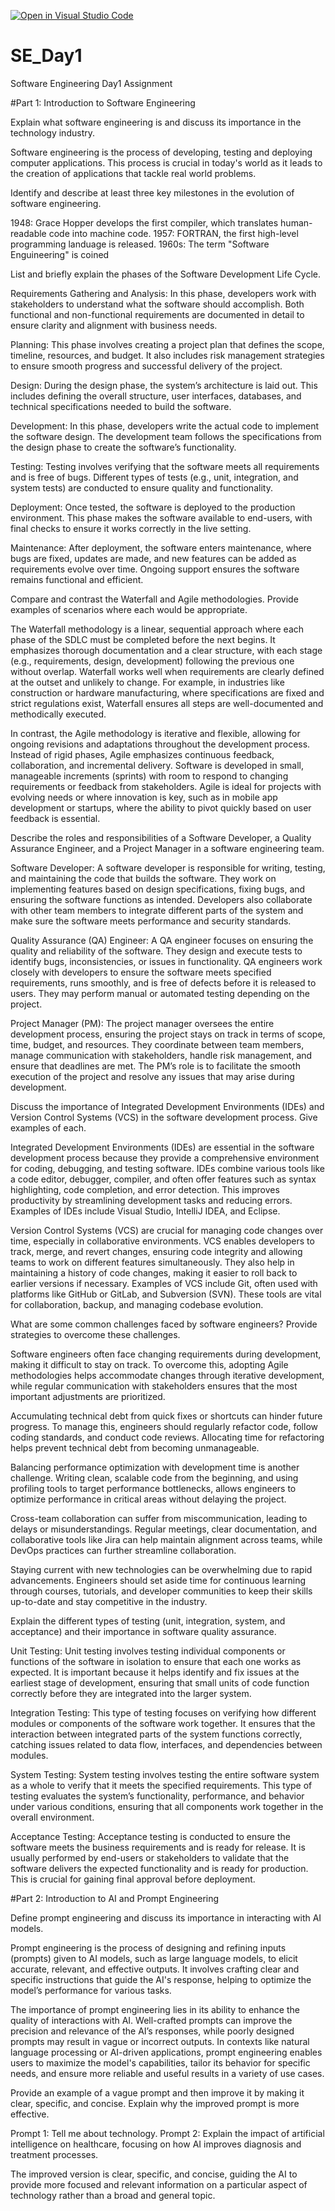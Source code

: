 [![Open in Visual Studio Code](https://classroom.github.com/assets/open-in-vscode-2e0aaae1b6195c2367325f4f02e2d04e9abb55f0b24a779b69b11b9e10269abc.svg)](https://classroom.github.com/online_ide?assignment_repo_id=15939716&assignment_repo_type=AssignmentRepo)
# SE_Day1
Software Engineering Day1 Assignment

#Part 1: Introduction to Software Engineering

Explain what software engineering is and discuss its importance in the technology industry.

 Software engineering is the process of developing, testing and deploying computer applications. This process is crucial in today's world as it leads to the creation of applications that tackle real world problems. 

Identify and describe at least three key milestones in the evolution of software engineering.

1948: Grace Hopper develops the first compiler, which translates human-readable code into machine code.
1957: FORTRAN, the first high-level programming landuage is released.
1960s: The term "Software Enguineering" is coined 

List and briefly explain the phases of the Software Development Life Cycle.

Requirements Gathering and Analysis: In this phase, developers work with stakeholders to understand what the software should accomplish. Both functional and non-functional requirements are documented in detail to ensure clarity and alignment with business needs.

Planning: This phase involves creating a project plan that defines the scope, timeline, resources, and budget. It also includes risk management strategies to ensure smooth progress and successful delivery of the project.

Design: During the design phase, the system’s architecture is laid out. This includes defining the overall structure, user interfaces, databases, and technical specifications needed to build the software.

Development: In this phase, developers write the actual code to implement the software design. The development team follows the specifications from the design phase to create the software’s functionality.

Testing: Testing involves verifying that the software meets all requirements and is free of bugs. Different types of tests (e.g., unit, integration, and system tests) are conducted to ensure quality and functionality.

Deployment: Once tested, the software is deployed to the production environment. This phase makes the software available to end-users, with final checks to ensure it works correctly in the live setting.

Maintenance: After deployment, the software enters maintenance, where bugs are fixed, updates are made, and new features can be added as requirements evolve over time. Ongoing support ensures the software remains functional and efficient.


Compare and contrast the Waterfall and Agile methodologies. Provide examples of scenarios where each would be appropriate.

The Waterfall methodology is a linear, sequential approach where each phase of the SDLC must be completed before the next begins. It emphasizes thorough documentation and a clear structure, with each stage (e.g., requirements, design, development) following the previous one without overlap. Waterfall works well when requirements are clearly defined at the outset and unlikely to change. For example, in industries like construction or hardware manufacturing, where specifications are fixed and strict regulations exist, Waterfall ensures all steps are well-documented and methodically executed.

In contrast, the Agile methodology is iterative and flexible, allowing for ongoing revisions and adaptations throughout the development process. Instead of rigid phases, Agile emphasizes continuous feedback, collaboration, and incremental delivery. Software is developed in small, manageable increments (sprints) with room to respond to changing requirements or feedback from stakeholders. Agile is ideal for projects with evolving needs or where innovation is key, such as in mobile app development or startups, where the ability to pivot quickly based on user feedback is essential.

Describe the roles and responsibilities of a Software Developer, a Quality Assurance Engineer, and a Project Manager in a software engineering team.

Software Developer: A software developer is responsible for writing, testing, and maintaining the code that builds the software. They work on implementing features based on design specifications, fixing bugs, and ensuring the software functions as intended. Developers also collaborate with other team members to integrate different parts of the system and make sure the software meets performance and security standards.

Quality Assurance (QA) Engineer: A QA engineer focuses on ensuring the quality and reliability of the software. They design and execute tests to identify bugs, inconsistencies, or issues in functionality. QA engineers work closely with developers to ensure the software meets specified requirements, runs smoothly, and is free of defects before it is released to users. They may perform manual or automated testing depending on the project.

Project Manager (PM): The project manager oversees the entire development process, ensuring the project stays on track in terms of scope, time, budget, and resources. They coordinate between team members, manage communication with stakeholders, handle risk management, and ensure that deadlines are met. The PM’s role is to facilitate the smooth execution of the project and resolve any issues that may arise during development.


Discuss the importance of Integrated Development Environments (IDEs) and Version Control Systems (VCS) in the software development process. Give examples of each.

Integrated Development Environments (IDEs) are essential in the software development process because they provide a comprehensive environment for coding, debugging, and testing software. IDEs combine various tools like a code editor, debugger, compiler, and often offer features such as syntax highlighting, code completion, and error detection. This improves productivity by streamlining development tasks and reducing errors. Examples of IDEs include Visual Studio, IntelliJ IDEA, and Eclipse.

Version Control Systems (VCS) are crucial for managing code changes over time, especially in collaborative environments. VCS enables developers to track, merge, and revert changes, ensuring code integrity and allowing teams to work on different features simultaneously. They also help in maintaining a history of code changes, making it easier to roll back to earlier versions if necessary. Examples of VCS include Git, often used with platforms like GitHub or GitLab, and Subversion (SVN). These tools are vital for collaboration, backup, and managing codebase evolution.

What are some common challenges faced by software engineers? Provide strategies to overcome these challenges.

Software engineers often face changing requirements during development, making it difficult to stay on track. To overcome this, adopting Agile methodologies helps accommodate changes through iterative development, while regular communication with stakeholders ensures that the most important adjustments are prioritized.

Accumulating technical debt from quick fixes or shortcuts can hinder future progress. To manage this, engineers should regularly refactor code, follow coding standards, and conduct code reviews. Allocating time for refactoring helps prevent technical debt from becoming unmanageable.

Balancing performance optimization with development time is another challenge. Writing clean, scalable code from the beginning, and using profiling tools to target performance bottlenecks, allows engineers to optimize performance in critical areas without delaying the project.

Cross-team collaboration can suffer from miscommunication, leading to delays or misunderstandings. Regular meetings, clear documentation, and collaborative tools like Jira can help maintain alignment across teams, while DevOps practices can further streamline collaboration.

Staying current with new technologies can be overwhelming due to rapid advancements. Engineers should set aside time for continuous learning through courses, tutorials, and developer communities to keep their skills up-to-date and stay competitive in the industry.


Explain the different types of testing (unit, integration, system, and acceptance) and their importance in software quality assurance.

Unit Testing: Unit testing involves testing individual components or functions of the software in isolation to ensure that each one works as expected. It is important because it helps identify and fix issues at the earliest stage of development, ensuring that small units of code function correctly before they are integrated into the larger system.

Integration Testing: This type of testing focuses on verifying how different modules or components of the software work together. It ensures that the interaction between integrated parts of the system functions correctly, catching issues related to data flow, interfaces, and dependencies between modules.

System Testing: System testing involves testing the entire software system as a whole to verify that it meets the specified requirements. This type of testing evaluates the system’s functionality, performance, and behavior under various conditions, ensuring that all components work together in the overall environment.

Acceptance Testing: Acceptance testing is conducted to ensure the software meets the business requirements and is ready for release. It is usually performed by end-users or stakeholders to validate that the software delivers the expected functionality and is ready for production. This is crucial for gaining final approval before deployment.

#Part 2: Introduction to AI and Prompt Engineering


Define prompt engineering and discuss its importance in interacting with AI models.

Prompt engineering is the process of designing and refining inputs (prompts) given to AI models, such as large language models, to elicit accurate, relevant, and effective outputs. It involves crafting clear and specific instructions that guide the AI's response, helping to optimize the model’s performance for various tasks.

The importance of prompt engineering lies in its ability to enhance the quality of interactions with AI. Well-crafted prompts can improve the precision and relevance of the AI’s responses, while poorly designed prompts may result in vague or incorrect outputs. In contexts like natural language processing or AI-driven applications, prompt engineering enables users to maximize the model's capabilities, tailor its behavior for specific needs, and ensure more reliable and useful results in a variety of use cases.

Provide an example of a vague prompt and then improve it by making it clear, specific, and concise. Explain why the improved prompt is more effective.

Prompt 1: Tell me about technology.
Prompt 2: Explain the impact of artificial intelligence on healthcare, focusing on how AI improves diagnosis and treatment processes.

The improved version is clear, specific, and concise, guiding the AI to provide more focused and relevant information on a particular aspect of technology rather than a broad and general topic.

